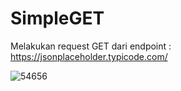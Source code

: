 # SimpleGET

Melakukan request GET dari endpoint : https://jsonplaceholder.typicode.com/

![54656](https://user-images.githubusercontent.com/54460781/125547104-22d69fdc-300a-4d6c-9717-f0271f7cb526.jpg)
